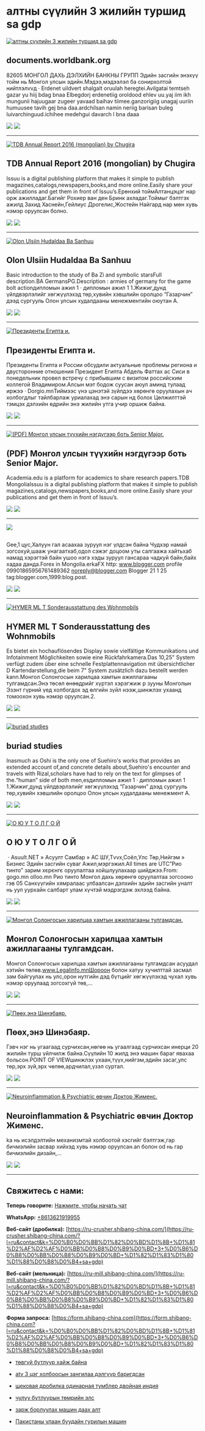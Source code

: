 # алтны сүүлийн 3 жилийн туршид sa gdp

<a href="https://swt.shibang-china.com/?l=ru&img&k=%D0%B0%D0%BB%D1%82%D0%BD%D1%8B+%D1%81%D2%AF%D2%AF%D0%BB%D0%B8%D0%B9%D0%BD+3+%D0%B6%D0%B8%D0%BB%D0%B8%D0%B9%D0%BD+%D1%82%D1%83%D1%80%D1%88%D0%B8%D0%B4+sa+gdp" target="_blank">![алтны сүүлийн 3 жилийн туршид sa gdp](http://static.shibang-china.com/all-800x300/51.jpg)</a>

## documents.worldbank.org
82605 МОНГОЛ ДАХЬ ДЭЛХИЙН БАНКНЫ ГРУПП Эдийн засгийн энэхүү тойм нь Монгол улсын эдийн.Мэдээ,мэдээлэл ба сонирхолтой нийтлэлvvд&nbsp;&#0183;&#32;Erdenet uildvert shalgalt oruulah heregtei.Avilgatai temtseh gazar yu hiij bdag bnaa Elbegdorj erdenetiig oroldood ehlev uu.yaj iim ikh mungunii hajuugaar zugeer yavaad baihav tiimee.ganzorigiig unagaj uuriin humuusee tavih gej bna daa.ardchilsan namin neriig barisan buleg luivarchinguud.ichihee medehgui davarch l bna daaa


<a href="https://whatsapp.shibangsoft.com/WhatsApp.php" target="_blank" title="WhatsApp">![](http://static.shibang-china.com/icon/whatsapp.png)</a> <a href="https://swt.shibang-china.com/?l=ru&icon&k=%D0%B0%D0%BB%D1%82%D0%BD%D1%8B+%D1%81%D2%AF%D2%AF%D0%BB%D0%B8%D0%B9%D0%BD+3+%D0%B6%D0%B8%D0%BB%D0%B8%D0%B9%D0%BD+%D1%82%D1%83%D1%80%D1%88%D0%B8%D0%B4+sa+gdp" target="_blank">![](http://static.shibang-china.com/icon/chat-ru.png)</a>

---

<a href="https://swt.shibang-china.com/?l=ru&img&k=%D0%B0%D0%BB%D1%82%D0%BD%D1%8B+%D1%81%D2%AF%D2%AF%D0%BB%D0%B8%D0%B9%D0%BD+3+%D0%B6%D0%B8%D0%BB%D0%B8%D0%B9%D0%BD+%D1%82%D1%83%D1%80%D1%88%D0%B8%D0%B4+sa+gdp" target="_blank">![TDB Annual Report 2016 (mongolian) by Chugira](http://static.shibang-china.com/all-800x300/1340.jpg)</a>

## TDB Annual Report 2016 (mongolian) by Chugira
Issuu is a digital publishing platform that makes it simple to publish magazines,catalogs,newspapers,books,and more online.Easily share your publications and get them in front of Issuu’s.Ерөнхий тоймАлтанцэцэг нар орж ажилладаг.Багийг Рохиер ван ден Бринк ахладаг.Тоймыг бэлтгэх ажилд Захид Хаснейн,Гейлиус Дрогелис,Жостейн Найгард нар мөн хувь нэмэр оруулсан болно.


<a href="https://whatsapp.shibangsoft.com/WhatsApp.php" target="_blank" title="WhatsApp">![](http://static.shibang-china.com/icon/whatsapp.png)</a> <a href="https://swt.shibang-china.com/?l=ru&icon&k=%D0%B0%D0%BB%D1%82%D0%BD%D1%8B+%D1%81%D2%AF%D2%AF%D0%BB%D0%B8%D0%B9%D0%BD+3+%D0%B6%D0%B8%D0%BB%D0%B8%D0%B9%D0%BD+%D1%82%D1%83%D1%80%D1%88%D0%B8%D0%B4+sa+gdp" target="_blank">![](http://static.shibang-china.com/icon/chat-ru.png)</a>

---

<a href="https://swt.shibang-china.com/?l=ru&img&k=%D0%B0%D0%BB%D1%82%D0%BD%D1%8B+%D1%81%D2%AF%D2%AF%D0%BB%D0%B8%D0%B9%D0%BD+3+%D0%B6%D0%B8%D0%BB%D0%B8%D0%B9%D0%BD+%D1%82%D1%83%D1%80%D1%88%D0%B8%D0%B4+sa+gdp" target="_blank">![Olon Ulsiin Hudaldaa Ba Sanhuu](http://static.shibang-china.com/all-800x300/927.jpg)</a>

## Olon Ulsiin Hudaldaa Ba Sanhuu
Basic introduction to the study of Ba Zi and symbolic starsFull description.BA GermansPG.Description : armies of germany for the game bolt actionдипломын ажил 1&nbsp;&#0183;&#32;дипломын ажил 1 1.Жижиг,дунд үйлдвэрлэлийг хөгжүүлэхэд төр,хувийн хэвшлийн оролцоо “Газарчин” дээд сургууль Олон улсын худалдааны менежментийн оюутан А.


<a href="https://whatsapp.shibangsoft.com/WhatsApp.php" target="_blank" title="WhatsApp">![](http://static.shibang-china.com/icon/whatsapp.png)</a> <a href="https://swt.shibang-china.com/?l=ru&icon&k=%D0%B0%D0%BB%D1%82%D0%BD%D1%8B+%D1%81%D2%AF%D2%AF%D0%BB%D0%B8%D0%B9%D0%BD+3+%D0%B6%D0%B8%D0%BB%D0%B8%D0%B9%D0%BD+%D1%82%D1%83%D1%80%D1%88%D0%B8%D0%B4+sa+gdp" target="_blank">![](http://static.shibang-china.com/icon/chat-ru.png)</a>

---

<a href="https://swt.shibang-china.com/?l=ru&img&k=%D0%B0%D0%BB%D1%82%D0%BD%D1%8B+%D1%81%D2%AF%D2%AF%D0%BB%D0%B8%D0%B9%D0%BD+3+%D0%B6%D0%B8%D0%BB%D0%B8%D0%B9%D0%BD+%D1%82%D1%83%D1%80%D1%88%D0%B8%D0%B4+sa+gdp" target="_blank">![Президенты Египта и.](http://static.shibang-china.com/all-800x300/833.jpg)</a>

## Президенты Египта и.
Президенты Египта и России обсудили актуальные проблемы региона и двусторонние отношения Президент Египта Абдель Фаттах ас Сиси в понедельник провел встречу с прибывшим с визитом российским коллегой Владимиром.Алсын мэт бодож суусан аюул аминд тулаад иржээ &#183; Dorgio.mnТиймээс үнэ цэнэтэй зүйлдээ хөрөнгө оруулахын ач холбогдлыг тайлбарлаж уриалахад энэ сарын нд болох Цөлжилттэй тэмцэх дэлхийн өдрийн энэ жилийн утга учир оршиж байна.


<a href="https://whatsapp.shibangsoft.com/WhatsApp.php" target="_blank" title="WhatsApp">![](http://static.shibang-china.com/icon/whatsapp.png)</a> <a href="https://swt.shibang-china.com/?l=ru&icon&k=%D0%B0%D0%BB%D1%82%D0%BD%D1%8B+%D1%81%D2%AF%D2%AF%D0%BB%D0%B8%D0%B9%D0%BD+3+%D0%B6%D0%B8%D0%BB%D0%B8%D0%B9%D0%BD+%D1%82%D1%83%D1%80%D1%88%D0%B8%D0%B4+sa+gdp" target="_blank">![](http://static.shibang-china.com/icon/chat-ru.png)</a>

---

<a href="https://swt.shibang-china.com/?l=ru&img&k=%D0%B0%D0%BB%D1%82%D0%BD%D1%8B+%D1%81%D2%AF%D2%AF%D0%BB%D0%B8%D0%B9%D0%BD+3+%D0%B6%D0%B8%D0%BB%D0%B8%D0%B9%D0%BD+%D1%82%D1%83%D1%80%D1%88%D0%B8%D0%B4+sa+gdp" target="_blank">![(PDF) Монгол улсын түүхийн нэгдүгээр боть Senior Major.](http://static.shibang-china.com/all-800x300/1109.jpg)</a>

## (PDF) Монгол улсын түүхийн нэгдүгээр боть Senior Major.
Academia.edu is a platform for academics to share research papers.TDB MongoliaIssuu is a digital publishing platform that makes it simple to publish magazines,catalogs,newspapers,books,and more online.Easily share your publications and get them in front of Issuu’s.


<a href="https://whatsapp.shibangsoft.com/WhatsApp.php" target="_blank" title="WhatsApp">![](http://static.shibang-china.com/icon/whatsapp.png)</a> <a href="https://swt.shibang-china.com/?l=ru&icon&k=%D0%B0%D0%BB%D1%82%D0%BD%D1%8B+%D1%81%D2%AF%D2%AF%D0%BB%D0%B8%D0%B9%D0%BD+3+%D0%B6%D0%B8%D0%BB%D0%B8%D0%B9%D0%BD+%D1%82%D1%83%D1%80%D1%88%D0%B8%D0%B4+sa+gdp" target="_blank">![](http://static.shibang-china.com/icon/chat-ru.png)</a>

---

<a href="https://swt.shibang-china.com/?l=ru&img&k=%D0%B0%D0%BB%D1%82%D0%BD%D1%8B+%D1%81%D2%AF%D2%AF%D0%BB%D0%B8%D0%B9%D0%BD+3+%D0%B6%D0%B8%D0%BB%D0%B8%D0%B9%D0%BD+%D1%82%D1%83%D1%80%D1%88%D0%B8%D0%B4+sa+gdp" target="_blank">![](http://static.shibang-china.com/all-800x300/864.jpg)</a>

## 
Gee,1 цус,Халуун гал асаахаа зуруул нэг үлдсэн байна Чудхэр намай зогсохуй,шааж унагаатхаб,одол сэжэг доцоом уты салгаажа хайтьхаб намад хэрэгтэй байн ушоо нэгэ хэды зуруул гансараа чадкуй байн,байх хадаа данда.Forex in Mongolia.erkaFX http: www.blogger.com profile 09901865956761489362 noreply@blogger.com Blogger 21 1 25 tag:blogger.com,1999:blog.post.


<a href="https://whatsapp.shibangsoft.com/WhatsApp.php" target="_blank" title="WhatsApp">![](http://static.shibang-china.com/icon/whatsapp.png)</a> <a href="https://swt.shibang-china.com/?l=ru&icon&k=%D0%B0%D0%BB%D1%82%D0%BD%D1%8B+%D1%81%D2%AF%D2%AF%D0%BB%D0%B8%D0%B9%D0%BD+3+%D0%B6%D0%B8%D0%BB%D0%B8%D0%B9%D0%BD+%D1%82%D1%83%D1%80%D1%88%D0%B8%D0%B4+sa+gdp" target="_blank">![](http://static.shibang-china.com/icon/chat-ru.png)</a>

---

<a href="https://swt.shibang-china.com/?l=ru&img&k=%D0%B0%D0%BB%D1%82%D0%BD%D1%8B+%D1%81%D2%AF%D2%AF%D0%BB%D0%B8%D0%B9%D0%BD+3+%D0%B6%D0%B8%D0%BB%D0%B8%D0%B9%D0%BD+%D1%82%D1%83%D1%80%D1%88%D0%B8%D0%B4+sa+gdp" target="_blank">![HYMER ML T Sonderausstattung des Wohnmobils](http://static.shibang-china.com/all-800x300/1153.jpg)</a>

## HYMER ML T Sonderausstattung des Wohnmobils
Es bietet ein hochaufl&#246;sendes Display sowie vielf&#228;ltige Kommunikations und Infotainment M&#246;glichkeiten sowie eine R&#252;ckfahrkamera.Das 10,25&quot; System verf&#252;gt zudem &#252;ber eine schnelle Festplattennavigation mit &#252;bersichtlicher D Kartendarstellung,die beim 7&quot; System zus&#228;tzlich dazu bestellt werden kann.Монгол Солонгосын харилцаа хамтын ажиллагааны тулгамдсан.Энэ төсөл өнөөдрийг хүртэл хэрэгжиж р зууны Монголын Эзэнт гүрний үед холбогдох эд өлгийн зүйл нээж,шинжлэх ухаанд томоохон хувь нэмэр оруулсан.2.


<a href="https://whatsapp.shibangsoft.com/WhatsApp.php" target="_blank" title="WhatsApp">![](http://static.shibang-china.com/icon/whatsapp.png)</a> <a href="https://swt.shibang-china.com/?l=ru&icon&k=%D0%B0%D0%BB%D1%82%D0%BD%D1%8B+%D1%81%D2%AF%D2%AF%D0%BB%D0%B8%D0%B9%D0%BD+3+%D0%B6%D0%B8%D0%BB%D0%B8%D0%B9%D0%BD+%D1%82%D1%83%D1%80%D1%88%D0%B8%D0%B4+sa+gdp" target="_blank">![](http://static.shibang-china.com/icon/chat-ru.png)</a>

---

<a href="https://swt.shibang-china.com/?l=ru&img&k=%D0%B0%D0%BB%D1%82%D0%BD%D1%8B+%D1%81%D2%AF%D2%AF%D0%BB%D0%B8%D0%B9%D0%BD+3+%D0%B6%D0%B8%D0%BB%D0%B8%D0%B9%D0%BD+%D1%82%D1%83%D1%80%D1%88%D0%B8%D0%B4+sa+gdp" target="_blank">![buriad studies](http://static.shibang-china.com/all-800x300/719.jpg)</a>

## buriad studies
Inasmuch as Oshi is the only one of Suehiro's works that provides an extended account of,and concrete details about,Suehiro's encounter and travels with Rizal,scholars have had to rely on the text for glimpses of the.“human” side of both men,esдипломын ажил 1&nbsp;&#0183;&#32;дипломын ажил 1 1.Жижиг,дунд үйлдвэрлэлийг хөгжүүлэхэд “Газарчин” дээд сургууль төр,хувийн хэвшлийн оролцоо Олон улсын худалдааны менежмент А.


<a href="https://whatsapp.shibangsoft.com/WhatsApp.php" target="_blank" title="WhatsApp">![](http://static.shibang-china.com/icon/whatsapp.png)</a> <a href="https://swt.shibang-china.com/?l=ru&icon&k=%D0%B0%D0%BB%D1%82%D0%BD%D1%8B+%D1%81%D2%AF%D2%AF%D0%BB%D0%B8%D0%B9%D0%BD+3+%D0%B6%D0%B8%D0%BB%D0%B8%D0%B9%D0%BD+%D1%82%D1%83%D1%80%D1%88%D0%B8%D0%B4+sa+gdp" target="_blank">![](http://static.shibang-china.com/icon/chat-ru.png)</a>

---

<a href="https://swt.shibang-china.com/?l=ru&img&k=%D0%B0%D0%BB%D1%82%D0%BD%D1%8B+%D1%81%D2%AF%D2%AF%D0%BB%D0%B8%D0%B9%D0%BD+3+%D0%B6%D0%B8%D0%BB%D0%B8%D0%B9%D0%BD+%D1%82%D1%83%D1%80%D1%88%D0%B8%D0%B4+sa+gdp" target="_blank">![О Ю У Т О Л Г О Й](http://static.shibang-china.com/all-800x300/61.jpg)</a>

## О Ю У Т О Л Г О Й
&nbsp;&#0183;&#32;Asuult.NET &#187; Асуулт Самбар &#187; АС ШУ,Тvvх,Соёл,Улс Төр,Нийгэм &#187; Бизнес Эдийн засгийн суваг Ажил,мэргэжил.All times are UTC”Рио тинто” зарим хєрєнгє оруулалтаа хойшлуулахаар шийджээ.From: gogo.mn olloo.mn Рио тинто Монгол дахь хөрөнгө оруулалтаа зогсооно гэв 05 Санхүүгийн хямралаас улбаалсан дэлхийн эдийн засгийн уналт нь уул уурхайн салбарт улам хүчтэй мэдрэгдэж эхлээд байна.


<a href="https://whatsapp.shibangsoft.com/WhatsApp.php" target="_blank" title="WhatsApp">![](http://static.shibang-china.com/icon/whatsapp.png)</a> <a href="https://swt.shibang-china.com/?l=ru&icon&k=%D0%B0%D0%BB%D1%82%D0%BD%D1%8B+%D1%81%D2%AF%D2%AF%D0%BB%D0%B8%D0%B9%D0%BD+3+%D0%B6%D0%B8%D0%BB%D0%B8%D0%B9%D0%BD+%D1%82%D1%83%D1%80%D1%88%D0%B8%D0%B4+sa+gdp" target="_blank">![](http://static.shibang-china.com/icon/chat-ru.png)</a>

---

<a href="https://swt.shibang-china.com/?l=ru&img&k=%D0%B0%D0%BB%D1%82%D0%BD%D1%8B+%D1%81%D2%AF%D2%AF%D0%BB%D0%B8%D0%B9%D0%BD+3+%D0%B6%D0%B8%D0%BB%D0%B8%D0%B9%D0%BD+%D1%82%D1%83%D1%80%D1%88%D0%B8%D0%B4+sa+gdp" target="_blank">![Монгол Солонгосын харилцаа хамтын ажиллагааны тулгамдсан.](http://static.shibang-china.com/all-800x300/873.jpg)</a>

## Монгол Солонгосын харилцаа хамтын ажиллагааны тулгамдсан.
Монгол Солонгосын харилцаа хамтын ажиллагааны тулгамдсан асуудал хэтийн төлөв.www.Legalinfo.mnШороон болон хатуу хучилттай засмал зам байгуулах нь улс,орон нутгийн дэд бүтцийг хөгжүүлэхэд чухал хувь нэмэр оруулаад зогсохгүй төв,…


<a href="https://whatsapp.shibangsoft.com/WhatsApp.php" target="_blank" title="WhatsApp">![](http://static.shibang-china.com/icon/whatsapp.png)</a> <a href="https://swt.shibang-china.com/?l=ru&icon&k=%D0%B0%D0%BB%D1%82%D0%BD%D1%8B+%D1%81%D2%AF%D2%AF%D0%BB%D0%B8%D0%B9%D0%BD+3+%D0%B6%D0%B8%D0%BB%D0%B8%D0%B9%D0%BD+%D1%82%D1%83%D1%80%D1%88%D0%B8%D0%B4+sa+gdp" target="_blank">![](http://static.shibang-china.com/icon/chat-ru.png)</a>

---

<a href="https://swt.shibang-china.com/?l=ru&img&k=%D0%B0%D0%BB%D1%82%D0%BD%D1%8B+%D1%81%D2%AF%D2%AF%D0%BB%D0%B8%D0%B9%D0%BD+3+%D0%B6%D0%B8%D0%BB%D0%B8%D0%B9%D0%BD+%D1%82%D1%83%D1%80%D1%88%D0%B8%D0%B4+sa+gdp" target="_blank">![Пөөх,энэ Шинэбаяр.](http://static.shibang-china.com/all-800x300/348.jpg)</a>

## Пөөх,энэ Шинэбаяр.
Гэвч нэг нь угаагаад сурчихсан,нөгөө нь угаалгаад сурчихсан инерци 20 жилийн турш үйлчилж байна.Сүүлийн 10 жилд энэ машин бараг явахаа больсон.POINT OF VIEWшинжлэх ухаан,түүх,нийгэм,эдийн засаг,улс төр,эрх зүй,эрх чөлөө,ардчилал,үзэл суртал.


<a href="https://whatsapp.shibangsoft.com/WhatsApp.php" target="_blank" title="WhatsApp">![](http://static.shibang-china.com/icon/whatsapp.png)</a> <a href="https://swt.shibang-china.com/?l=ru&icon&k=%D0%B0%D0%BB%D1%82%D0%BD%D1%8B+%D1%81%D2%AF%D2%AF%D0%BB%D0%B8%D0%B9%D0%BD+3+%D0%B6%D0%B8%D0%BB%D0%B8%D0%B9%D0%BD+%D1%82%D1%83%D1%80%D1%88%D0%B8%D0%B4+sa+gdp" target="_blank">![](http://static.shibang-china.com/icon/chat-ru.png)</a>

---

<a href="https://swt.shibang-china.com/?l=ru&img&k=%D0%B0%D0%BB%D1%82%D0%BD%D1%8B+%D1%81%D2%AF%D2%AF%D0%BB%D0%B8%D0%B9%D0%BD+3+%D0%B6%D0%B8%D0%BB%D0%B8%D0%B9%D0%BD+%D1%82%D1%83%D1%80%D1%88%D0%B8%D0%B4+sa+gdp" target="_blank">![Neuroinflammation &amp; Psychiatric өвчин Доктор Жименс.](http://static.shibang-china.com/all-800x300/1331.jpg)</a>

## Neuroinflammation &amp; Psychiatric өвчин Доктор Жименс.
ka нь исэлдэлтийн механизмтай холбоотой хэсгийг бэлтгэж,гар бичмэлийн засвар хийхэд хувь нэмэр оруулсан.an болон od нь гар бичмэлийн дизайн,…

<a href="https://whatsapp.shibangsoft.com/WhatsApp.php" target="_blank" title="WhatsApp">![](http://static.shibang-china.com/icon/whatsapp.png)</a> <a href="https://swt.shibang-china.com/?l=ru&icon&k=%D0%B0%D0%BB%D1%82%D0%BD%D1%8B+%D1%81%D2%AF%D2%AF%D0%BB%D0%B8%D0%B9%D0%BD+3+%D0%B6%D0%B8%D0%BB%D0%B8%D0%B9%D0%BD+%D1%82%D1%83%D1%80%D1%88%D0%B8%D0%B4+sa+gdp" target="_blank">![](http://static.shibang-china.com/icon/chat-ru.png)</a>

---
## Свяжитесь с нами:

**Теперь говорите:** [Нажмите, чтобы начать чат](https://swt.shibang-china.com?l=ru&contact&k=%D0%B0%D0%BB%D1%82%D0%BD%D1%8B+%D1%81%D2%AF%D2%AF%D0%BB%D0%B8%D0%B9%D0%BD+3+%D0%B6%D0%B8%D0%BB%D0%B8%D0%B9%D0%BD+%D1%82%D1%83%D1%80%D1%88%D0%B8%D0%B4+sa+gdp)

**WhatsApp:**  [+8613621919955](https://whatsapp.shibangsoft.com/WhatsApp.php)

**Веб-сайт (дробилка):** [https://ru-crusher.shibang-china.com/](https://ru-crusher.shibang-china.com/?l=ru&contact&k=%D0%B0%D0%BB%D1%82%D0%BD%D1%8B+%D1%81%D2%AF%D2%AF%D0%BB%D0%B8%D0%B9%D0%BD+3+%D0%B6%D0%B8%D0%BB%D0%B8%D0%B9%D0%BD+%D1%82%D1%83%D1%80%D1%88%D0%B8%D0%B4+sa+gdp)

**Веб-сайт (мельница):** [https://ru-mill.shibang-china.com/](https://ru-mill.shibang-china.com/?l=ru&contact&k=%D0%B0%D0%BB%D1%82%D0%BD%D1%8B+%D1%81%D2%AF%D2%AF%D0%BB%D0%B8%D0%B9%D0%BD+3+%D0%B6%D0%B8%D0%BB%D0%B8%D0%B9%D0%BD+%D1%82%D1%83%D1%80%D1%88%D0%B8%D0%B4+sa+gdp)

**Форма запроса:** [https://form.shibang-china.com](https://form.shibang-china.com?l=ru&contact&k=%D0%B0%D0%BB%D1%82%D0%BD%D1%8B+%D1%81%D2%AF%D2%AF%D0%BB%D0%B8%D0%B9%D0%BD+3+%D0%B6%D0%B8%D0%BB%D0%B8%D0%B9%D0%BD+%D1%82%D1%83%D1%80%D1%88%D0%B8%D0%B4+sa+gdp)

* [төвгүй бутлуур хайж байна](../129/%D1%82%D3%A9%D0%B2%D0%B3%D2%AF%D0%B9%20%D0%B1%D1%83%D1%82%D0%BB%D1%83%D1%83%D1%80%20%D1%85%D0%B0%D0%B9%D0%B6%20%D0%B1%D0%B0%D0%B9%D0%BD%D0%B0.md)

* [atv 3 цэг холбоосын зангилаа дэлгүүр баригдсан](../127/atv%203%20%D1%86%D1%8D%D0%B3%20%D1%85%D0%BE%D0%BB%D0%B1%D0%BE%D0%BE%D1%81%D1%8B%D0%BD%20%D0%B7%D0%B0%D0%BD%D0%B3%D0%B8%D0%BB%D0%B0%D0%B0%20%D0%B4%D1%8D%D0%BB%D0%B3%D2%AF%D2%AF%D1%80%20%D0%B1%D0%B0%D1%80%D0%B8%D0%B3%D0%B4%D1%81%D0%B0%D0%BD.md)

* [щековая дробилка одинарная тумблер двойная индия](../126/%D1%89%D0%B5%D0%BA%D0%BE%D0%B2%D0%B0%D1%8F%20%D0%B4%D1%80%D0%BE%D0%B1%D0%B8%D0%BB%D0%BA%D0%B0%20%D0%BE%D0%B4%D0%B8%D0%BD%D0%B0%D1%80%D0%BD%D0%B0%D1%8F%20%D1%82%D1%83%D0%BC%D0%B1%D0%BB%D0%B5%D1%80%20%D0%B4%D0%B2%D0%BE%D0%B9%D0%BD%D0%B0%D1%8F%20%D0%B8%D0%BD%D0%B4%D0%B8%D1%8F.md)

* [чулуу бутлуурын төмрийн элс](../129/%D1%87%D1%83%D0%BB%D1%83%D1%83%20%D0%B1%D1%83%D1%82%D0%BB%D1%83%D1%83%D1%80%D1%8B%D0%BD%20%D1%82%D3%A9%D0%BC%D1%80%D0%B8%D0%B9%D0%BD%20%D1%8D%D0%BB%D1%81.md)

* [зарж борлуулах машин даах алт](../126/%D0%B7%D0%B0%D1%80%D0%B6%20%D0%B1%D0%BE%D1%80%D0%BB%D1%83%D1%83%D0%BB%D0%B0%D1%85%20%D0%BC%D0%B0%D1%88%D0%B8%D0%BD%20%D0%B4%D0%B0%D0%B0%D1%85%20%D0%B0%D0%BB%D1%82.md)

* [Пакистаны улаан буудайн гурилын машин](../128/%D0%9F%D0%B0%D0%BA%D0%B8%D1%81%D1%82%D0%B0%D0%BD%D1%8B%20%D1%83%D0%BB%D0%B0%D0%B0%D0%BD%20%D0%B1%D1%83%D1%83%D0%B4%D0%B0%D0%B9%D0%BD%20%D0%B3%D1%83%D1%80%D0%B8%D0%BB%D1%8B%D0%BD%20%D0%BC%D0%B0%D1%88%D0%B8%D0%BD.md)